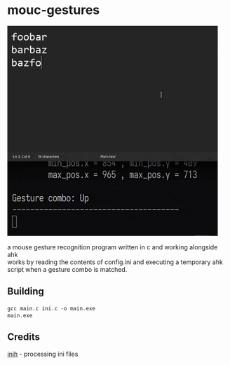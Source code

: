 # mouc-gestures
![preview](https://github.com/lavycasm/mouc-gestures/blob/main/preview.gif)  

a mouse gesture recognition program written in c and working alongside ahk  
works by reading the contents of config.ini and executing a temporary ahk  
script when a gesture combo is matched.

## Building
```
gcc main.c ini.c -o main.exe
main.exe
```

## Credits
[inih](https://github.com/benhoyt/inih) - processing ini files



